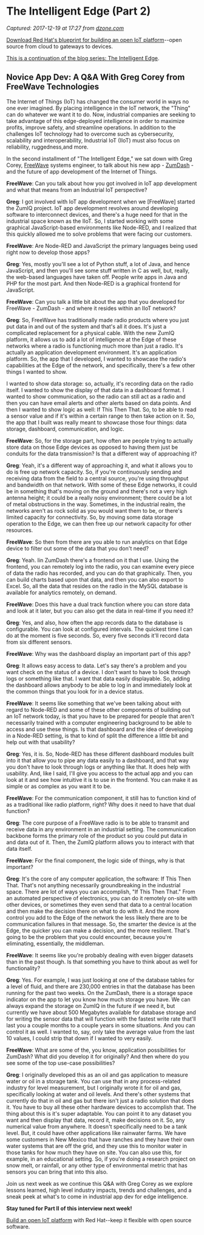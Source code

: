 # The Intelligent Edge (Part 2)

_Captured: 2017-12-19 at 17:27 from [dzone.com](https://dzone.com/articles/the-intelligent-edge-part-2)_

[Download Red Hat's blueprint for building an open IoT platform](https://dzone.com/go?i=250323&u=https%3A%2F%2Fwww.redhat.com%2Fen%2Fresources%2Fintelligent-systems-solution-internet-things)--open source from cloud to gateways to devices.

[This is a continuation of the blog series: The Intelligent Edge](https://dzone.com/articles/freewave-blog-series-the-intelligent-edge).

## **Novice App Dev: A Q&A With Greg Corey from FreeWave Technologies**

The Internet of Things (IoT) has changed the consumer world in ways no one ever imagined. By placing intelligence in the IoT network, the "Thing" can do whatever we want it to do. Now, industrial companies are seeking to take advantage of this edge-deployed intelligence in order to maximize profits, improve safety, and streamline operations. In addition to the challenges IoT technology had to overcome such as cybersecurity, scalability and interoperability, Industrial IoT (IIoT) must also focus on reliability, ruggedness,and more.

In the second installment of "The Intelligent Edge," we sat down with Greg Corey, [FreeWave](http://www.freewave.com/#) systems engineer, to talk about his new app - [ZumDash](http://www.freewave.com/zumdash-demo/) - and the future of app development of the Internet of Things.

**FreeWave**: Can you talk about how you got involved in IoT app development and what that means from an Industrial IoT perspective?

**Greg**: I got involved with IoT app development when we [FreeWave] started the ZumIQ project. IoT app development revolves around developing software to interconnect devices, and there's a huge need for that in the industrial space known as the IIoT. So, I started working with some graphical JavaScript-based environments like Node-RED, and I realized that this quickly allowed me to solve problems that were facing our customers.

**FreeWave**: Are Node-RED and JavaScript the primary languages being used right now to develop those apps?

**Greg**: Yes, mostly you'll see a lot of Python stuff, a lot of Java, and hence JavaScript, and then you'll see some stuff written in C as well, but, really, the web-based languages have taken off. People write apps in Java and PHP for the most part. And then Node-RED is a graphical frontend for JavaScript.

**FreeWave**: Can you talk a little bit about the app that you developed for FreeWave - ZumDash - and where it resides within an IIoT network?

**Greg**: So, FreeWave has traditionally made radio products where you just put data in and out of the system and that's all it does. It's just a complicated replacement for a physical cable. With the new ZumIQ platform, it allows us to add a lot of intelligence at the Edge of these networks where a radio is functioning much more than just a radio. It's actually an application development environment. It's an application platform. So, the app that I developed, I wanted to showcase the radio's capabilities at the Edge of the network, and specifically, there's a few other things I wanted to show.

I wanted to show data storage: so, actually, it's recording data on the radio itself. I wanted to show the display of that data in a dashboard format. I wanted to show communication, so the radio can still act as a radio and then you can have email alerts and other alerts based on data points. And then I wanted to show logic as well: If This Then That. So, to be able to read a sensor value and if it's within a certain range to then take action on it. So, the app that I built was really meant to showcase those four things: data storage, dashboard, communication, and logic.

**FreeWave**: So, for the storage part, how often are people trying to actually store data on those Edge devices as opposed to having them just be conduits for the data transmission? Is that a different way of approaching it?

**Greg**: Yeah, it's a different way of approaching it, and what it allows you to do is free up network capacity. So, if you're continuously sending and receiving data from the field to a central source, you're using throughput and bandwidth on that network. With some of these Edge networks, it could be in something that's moving on the ground and there's not a very high antenna height; it could be a really noisy environment; there could be a lot of metal obstructions in the way. Sometimes, in the industrial realm, the networks aren't as rock solid as you would want them to be, or there's limited capacity for connectivity. So, by moving some data storage operation to the Edge, we can then free up our network capacity for other resources.

**FreeWave**: So then from there are you able to run analytics on that Edge device to filter out some of the data that you don't need?

**Greg**: Yeah. Iin ZumDash there's a frontend on it that I use. Using the frontend, you can remotely log into the radio, you can examine every piece of data the radio has recorded, and you can do that graphically. Then, you can build charts based upon that data, and then you can also export to Excel. So, all the data that resides on the radio in the MySQL database is available for analytics remotely, on demand.

**FreeWave**: Does this have a dual track function where you can store data and look at it later, but you can also get the data in real-time if you need it?

**Greg**: Yes, and also, how often the app records data to the database is configurable. You can look at configured intervals. The quickest time I can do at the moment is five seconds. So, every five seconds it'll record data from six different sensors.

**FreeWave**: Why was the dashboard display an important part of this app?

**Greg**: It allows easy access to data. Let's say there's a problem and you want check on the status of a device. I don't want to have to look through logs or something like that. I want that data easily displayable. So, adding the dashboard allows anybody to be able to log in and immediately look at the common things that you look for in a device status.

**FreeWave**: It seems like something that we've been talking about with regard to Node-RED and some of these other components of building out an IoT network today, is that you have to be prepared for people that aren't necessarily trained with a computer engineering background to be able to access and use these things. Is that dashboard and the idea of developing in a Node-RED setting, is that to kind of split the difference a little bit and help out with that usability?

**Greg**: Yes, it is. So, Node-RED has these different dashboard modules built into it that allow you to pipe any data easily to a dashboard, and that way you don't have to look through logs or anything like that. It does help with usability. And, like I said, I'll give you access to the actual app and you can look at it and see how intuitive it is to use in the frontend. You can make it as simple or as complex as you want it to be.

**FreeWave**: For the communication component, it still has to function kind of as a traditional like radio platform, right? Why does it need to have that dual function?

**Greg**: The core purpose of a FreeWave radio is to be able to transmit and receive data in any environment in an industrial setting. The communication backbone forms the primary role of the product so you could put data in and data out of it. Then, the ZumIQ platform allows you to interact with that data itself.

**FreeWave**: For the final component, the logic side of things, why is that important?

**Greg**: It's the core of any computer application, the software: If This Then That. That's not anything necessarily groundbreaking in the industrial space. There are lot of ways you can accomplish, "If This Then That." From an automated perspective of electronics, you can do it remotely on-site with other devices, or sometimes they even send that data to a central location and then make the decision there on what to do with it. And the more control you add to the Edge of the network the less likely there are to be communication failures in that message. So, the smarter the device is at the Edge, the quicker you can make a decision, and the more resilient. That's going to be the problem that you could encounter, because you're eliminating, essentially, the middleman.

**FreeWave**: It seems like you're probably dealing with even bigger datasets than in the past though. Is that something you have to think about as well for functionality?

**Greg**: Yes. For example, I was just looking at one of the database tables for a level of fluid, and there are 230,000 entries in that the database has been running for the past two weeks. On the ZumDash, there is a storage space indicator on the app to let you know how much storage you have. We can always expand the storage on ZumIQ in the future if we need it, but currently we have about 500 Megabytes available for database storage and for writing the sensor data that will function with the fastest write rate that'll last you a couple months to a couple years in some situations. And you can control it as well. I wanted to, say, only take the average value from the last 10 values, I could strip that down if I wanted to very easily.

**FreeWave**: What are some of the, you know, application possibilities for ZumDash? What did you develop it for originally? And then where do you see some of the top use-case possibilities?

**Greg**: I originally developed this as an oil and gas application to measure water or oil in a storage tank. You can use that in any process-related industry for level measurement, but I originally wrote it for oil and gas, specifically looking at water and oil levels. And there's other systems that currently do that in oil and gas but there isn't just a radio solution that does it. You have to buy all these other hardware devices to accomplish that. The thing about this is it's super adaptable. You can point it to any dataset you want and then display that data, record it, make decisions on it. So, any numerical value from anywhere. It doesn't specifically need to be a tank level. But, it could have other applications like rainwater farms. We have some customers in New Mexico that have ranches and they have their own water systems that are off the grid, and they use this to monitor water in those tanks for how much they have on site. You can also use this, for example, in an educational setting. So, if you're doing a research project on snow melt, or rainfall, or any other type of environmental metric that has sensors you can bring that into this also.

Join us next week as we continue this Q&A with Greg Corey as we explore lessons learned, high level industry impacts, trends and challenges, and a sneak peek at what's to come in industrial app dev for edge intelligence.

**Stay tuned for Part II of this interview next week!**

[Build an open IoT platform](https://dzone.com/go?i=250322&u=https%3A%2F%2Fwww.redhat.com%2Fen%2Fresources%2Fintelligent-systems-solution-internet-things) with Red Hat--keep it flexible with open source software.
